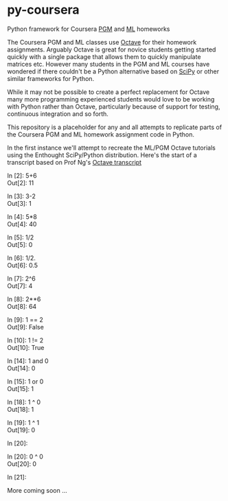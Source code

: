 py-coursera
===========

Python framework for Coursera [PGM](https://www.coursera.org/course/pgm) and [ML](https://www.coursera.org/course/ml) homeworks

The Coursera PGM and ML classes use [Octave](http://www.gnu.org/software/octave/) for their homework assignments.  Arguably Octave is great for novice students getting started quickly with a single package that allows them to quickly manipulate matrices etc.  However many students in the PGM and ML courses have wondered if there couldn't be a Python alternative based on [SciPy](http://www.scipy.org/) or other similar frameworks for Python.

While it may not be possible to create a perfect replacement for Octave many more programming experienced students would love to be working with Python rather than Octave, particularly because of support for testing, continuous integration and so forth.

This repository is a placeholder for any and all attempts to replicate parts of the Coursera PGM and ML homework assignment code in Python.

In the first instance we'll attempt to recreate the ML/PGM Octave tutorials using the Enthought SciPy/Python distribution.  Here's the start of a transcript based on Prof Ng's [Octave transcript](http://spark-university.s3.amazonaws.com/stanford-pgm/slides/octave_session.m)

In [2]: 5+6  
Out[2]: 11

In [3]: 3-2    
Out[3]: 1

In [4]: 5*8  
Out[4]: 40

In [5]: 1/2  
Out[5]: 0

In [6]: 1/2.  
Out[6]: 0.5

In [7]: 2^6  
Out[7]: 4

In [8]: 2**6  
Out[8]: 64

In [9]: 1 == 2  
Out[9]: False

In [10]: 1 != 2  
Out[10]: True

In [14]: 1 and 0  
Out[14]: 0

In [15]: 1 or 0  
Out[15]: 1

In [18]: 1 ^ 0  
Out[18]: 1

In [19]: 1 ^ 1  
Out[19]: 0

In [20]: 

In [20]: 0 ^ 0  
Out[20]: 0

In [21]: 

More coming soon ...
